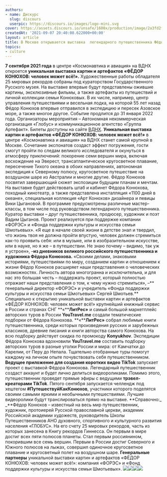 ```yaml
---
authors:
- name: Дискурс
  slug: discours
  userpic: https://discours.io/images/logo-mini.svg
cover: https://assets.discours.io/unsafe/1600x/production/image/2a3fd2f0-101b-11ec-9714-cf814566d345.jpeg
createdAt: '2021-09-07 20:40:08.622000+00:00'
layout: article
title: В Москве открывается выставка  легендарного путешественника Фёдорова Конюхова
topics:
- culture
---
```


**7 сентября 2021 года** в центре «Космонавтика и авиация» на ВДНХ откроется **уникальная выставка картин и артефактов «ФЁДОР КОНЮХОВ: человек может всё!».** Художественные работы обладателя 25 мировых рекордов собраны под кураторством Государственного Русского музея. На выставке впервые будут представлены ожившие картины, эксклюзивные фильмы, а также артефакты из путешествий и личной коллекции семьи Конюховых. В их числе, например, центр управления путешествиями и весельная лодка, на которой 55 лет назад Фёдор Конюхов впервые отправился в экспедицию и пересек Азовское море, а также многое другое. Событие продлится до 31 января 2022 года. Организаторы мероприятия – Автономная некоммерческая организация «Глобус» и коммуникационное агентство «Группа Артефакт». Билеты доступны на сайте [ВДНХ](https://vdnh.ru/Txn2e).   **Уникальная выставка картин и артефактов «ФЁДОР КОНЮХОВ: человек может всё!»** в центре «Космонавтика и авиация» на ВДНХ станет самой крупной в Москве. Сочетание экспонатов создаст эффект погружения, гости смогут пройти по следам великого исследователя и окунуться в атмосферу приключений: покорение семи вершин мира, включая восхождение на Эверест, трансатлантическое кругосветное плавание, пересечение Тихого океана в обоих направлениях, автономная экспедиция к Северному полюсу, кругосветное путешествие на воздушном шаре из Австралии и многие другие. Фёдор Конюхов посвятил завершающий сюжет экспозиции будущим планам и мечтам.     На выставке будет действовать штаб и кабинет Фёдора Конюхова, походный кинотеатр, а также представлена инсталляция «1100 дней в океане», специальная коллекция «Арт Конюхов» дизайнера и певицы Вики Цыгановой. В программе предусмотрены различные мастер-классы, в том числе под руководством легендарного путешественника. Куратор выставки – друг путешественника, продюсер, художник и поэт Вадим Цыганов. Проект реализуется при поддержке компании «ФОРЭС» и «Фонда поддержки культуры и искусства семьи Шмотьевых».     «Я еще в начале своей жизни в детстве знал и твердил, что жизнь твоя не должна пройти впустую, человек должен стремиться как-то проявить себя: или в музыке, или в изобразительном искусстве, или в науке, но я же – в путешествии. Не знаю почему – видимо, так уж я устроен», –**из дневников великого российского путешественника и художника Фёдора Конюхова.**     «Своими делами, знаковыми историями, путешествиями по миру, созданием картин и отношением к жизни Фёдор Конюхов расширяет наши представления о человеческих возможностях. Личность автора многогранна и исключительна, и для нас это большая честь – поддержать проект, который полностью отражает наши представления о том, к чему нужно стремиться», –** генеральный директор «ФОРЭС» и учредитель «Фонда поддержки культуры и искусства семьи Шмотьевых» Сергей Шмотьев.**  Специально к открытию уникальной выставки картин и артефактов «ФЁДОР КОНЮХОВ: человек может всё!» крупнейший книжный сервис в России и странах СНГ **«****ЛитРес»** и самый большой маркетплейс авторских туров в России **YouTravel.me** создали тематические подборки от Фёдора Конюхова. **«****ЛитРес»** собрал любимые книги путешественника, среди которых произведения русских и зарубежных классиков, древние писания и книги авторства самого Конюхова. На всю подборку действует скидка по промокоду **Konyukhov**. Экспедиции Фёдора Конюхова вдохновили **YouTravel.me** составить подборку авторских туров в разные уголки России и мира: от Камчатки до Карелии, от Перу до Непала. Тщательно отобранные туры помогут каждому на личном опыте почувствовать себя путешественником.     **Ведущее приложение для создания коротких видео TikTok** запускает проект с выставкой Фёдора Конюхова. Легендарный путешественник создаст аккаунт и будет лично делиться видеороликами. Помимо этого, путешественник проведет прямые эфиры с ведущими **трэвел-креаторами TikTok**. Пятого сентября запускается челлендж под хештегом **#ПутешествуйКакКонюхов**, участники которого поделятся своими самыми яркими и необычными путешествиями. Лучшие видеоролики будут транслироваться прямо на выставке.     **Справочно:_ _**Фёдор Конюхов – известный на весь мир путешественник, художник, протоиерей Русской православной церкви, академик Российской академии художеств, руководитель Школы Путешественников АНО духовного, спортивного и культурного развития населения «ГЛОБУС». На его счету 25 мировых рекордов, часть из которых занесена в Книгу рекордов Гиннесса. Он первым в мире достиг всех пяти полюсов планеты. Стал первым россиянином, покорившим все семь вершин. Первым в России достиг Северного и Южного полюсов на лыжах, совершил одиночное кругосветное плавание и кругосветный полет на воздушном шаре.     **Генеральные партнеры** уникальной выставки картин и артефактов «ФЁДОР КОНЮХОВ: человек может всё!»: компания «ФОРЭС» и «Фонд поддержки культуры и искусства семьи Шмотьевых».  ![](https://assets.discours.io/unsafe/1600x/production/image/4d6cf370-101b-11ec-9714-cf814566d345.jpeg)![](https://assets.discours.io/unsafe/1600x/production/image/533b4f40-101b-11ec-9714-cf814566d345.jpeg)![](https://assets.discours.io/unsafe/1600x/production/image/59c1fe90-101b-11ec-9714-cf814566d345.jpeg)![](https://assets.discours.io/unsafe/1600x/production/image/60b04950-101b-11ec-9714-cf814566d345.jpeg)